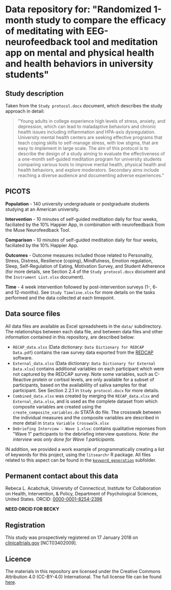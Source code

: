 
# Data repository for: "Randomized 1-month study to compare the efficacy of meditating with EEG-neurofeedback tool and meditation app on mental and physical health and health behaviors in university students"

## Study description

Taken from the `Study protocol.docx` document, which describes the study approach in detail:

> "Young adults in college experience high levels of stress, anxiety, and depression, which can lead to maladaptive behaviors and chronic health issues including inflammation and HPA-axis dysregulation. University mental health centers are seeking effective programs that teach coping skills to self-manage stress, with low stigma, that are easy to implement in large scale. The aim of this protocol is to describe the design of a study aiming to evaluate the effectiveness of a one-month self-guided meditation program for university students comparing various tools to improve mental health, physical health and health behaviors, and explore moderators.  Secondary aims include reaching a diverse audience and documenting adverse experiences."

## PICOTS

__Population__ - 140 university undergraduate or postgraduate students studying at an American university.

__Intervention__ - 10 minutes of self-guided meditation daily for four weeks, faciliated by the 10% Happier App, in combination with neurofeedback from the Muse Neurofeedback Tool.

__Comparison__ - 10 minutes of self-guided meditation daily for four weeks, faciliated by the 10% Happier App.

__Outcomes__ - Outcome measures included those related to Personality, Stress, Distress, Resilience (coping), Mindfulness, Emotion regulation, Sleep, Self-Regulation of Eating, Motivation Survey, and Student Adherence (for more details, see Section 2.4 of the `Study protocol.docx` document and the `Instrument List.xlsx` document).

__Time__ - 4 week intervention followed by post-intervention surveys (1-, 6- and 12-months). See `Study Timeline.xlsx` for more details on the tasks performed and the data collected at each timepoint.

## Data source files

All data files are available as Excel spreadsheets in the `data/` subdirectory. The relationships between each data file, and between data files and other information contained in this repository, are described below:

  * `RECAP_data.xlsx` (Data dictionary: `Data Dictionary for REDCAP Data.pdf`) contains the raw survey data exported from the [REDCAP](https://www.project-redcap.org/) software.
  * `External_data.xlsx` (Data dictionary: `Data Dictionary for External Data.xlsx`) contains additional variables on each participant which were not captured by the REDCAP survey. Note some variables, such as C-Reactive protein or cortisol levels, are only available for a subset of participants, based on the availablility of saliva samples for that participant. See Section 2.2.1 in `Study protocol.docx` for more details.
  * `Combined_data.xlsx` was created by merging the `RECAP_data.xlsx` and `External_data.xlsx`, and is used as the complete dataset from which composite variables are created using the `create_composite_variables.do` STATA do file. The crosswalk between the individual measures and the composite variables are described in more detail in `Stata Variable Crosswalk.xlsx`
  * `Debriefing Interview - Wave 1.xlsx`: contains qualitative reponses from "Wave 1" participants to the debriefing interview questions. _Note: the interview was only done for Wave 1 participants._

IN addition, we provided a work example of programmatically creating a list of keywords for this project, using the `litsearchr` R package. All files related to this aspect can be found in the [`keyword_generation`](keyword_generation/) subfolder.

## Permanent contact about this data

Rebeca L. Acabchuk, University of Connecticut, Institute for Collaboration on Health, Intervention, & Policy, Department of Psychological Sciences, United States. ORCID: [0000-0001-8254-2396](https://orcid.org/0000-0001-8254-2396)

__NEED ORCID FOR BECKY__

## Registration

This study was prospectively registered on 17 January 2018 on [clinicaltrials.gov](https://clinicaltrials.gov/ct2/show/NCT03402009) [NCT03402009].

## Licence
The materials in this repository are licensed under the Creative Commons Attribution 4.0 (CC-BY-4.0) International. The full license file can be found [here](/License.txt).
